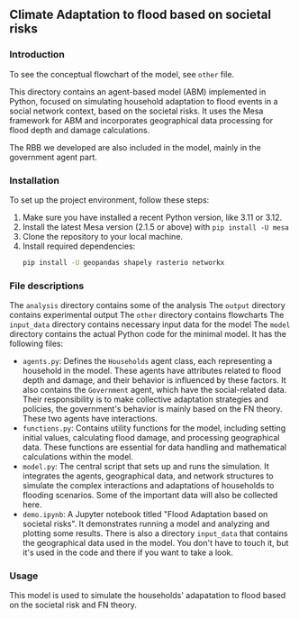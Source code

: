 ## Climate Adaptation to flood based on societal risks

### Introduction
To see the conceptual flowchart of the model, see `other` file.

This directory contains an agent-based model (ABM) implemented in Python, focused on simulating household adaptation to flood events in a social network context, based on the societal risks. It uses the Mesa framework for ABM and incorporates geographical data processing for flood depth and damage calculations.

The RBB we developed are also included in the model, mainly in the government agent part. 

### Installation
To set up the project environment, follow these steps:
1. Make sure you have installed a recent Python version, like 3.11 or 3.12.
2. Install the latest Mesa version (2.1.5 or above) with `pip install -U mesa`
2. Clone the repository to your local machine.
3. Install required dependencies:
   ```bash
   pip install -U geopandas shapely rasterio networkx
   ```

### File descriptions
The `analysis` directory contains some of the analysis
The `output` directory contains experimental output
The `other` directory contains flowcharts
The `input_data` directory contains necessary input data for the model
The `model` directory contains the actual Python code for the minimal model. It has the following files:
- `agents.py`: Defines the `Households` agent class, each representing a household in the model. These agents have attributes related to flood depth and damage, and their behavior is influenced by these factors. It also contains the `Government` agent, which have the social-related data. Their responsibility is to make collective adaptation strategies and policies, the government's behavior is mainly based on the FN theory. These two agents have interactions.
- `functions.py`: Contains utility functions for the model, including setting initial values, calculating flood damage, and processing geographical data. These functions are essential for data handling and mathematical calculations within the model.
- `model.py`: The central script that sets up and runs the simulation. It integrates the agents, geographical data, and network structures to simulate the complex interactions and adaptations of households to flooding scenarios. Some of the important data will also be collected here.
- `demo.ipynb`: A Jupyter notebook titled "Flood Adaptation based on societal risks". It demonstrates running a model and analyzing and plotting some results.
There is also a directory `input_data` that contains the geographical data used in the model. You don't have to touch it, but it's used in the code and there if you want to take a look.

### Usage
This model is used to simulate the households' adapatation to flood based on the societal risk and FN theory.
